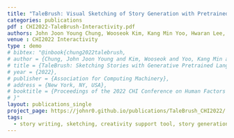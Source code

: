 ```yaml
---
title: "TaleBrush: Visual Sketching of Story Generation with Pretrained Language Models"
categories: publications
pdf : CHI2022-TaleBrush-Interactivity.pdf
authors: John Joon Young Chung, Wooseok Kim, Kang Min Yoo, Hwaran Lee, Eytan Adar, Minsuk Chang
venue : CHI2022 Interactivity
type : demo
# bibtex: "@inbook{chung2022talebrush,
# author = {Chung, John Joon Young and Kim, Wooseok and Yoo, Kang Min and Lee, Hwaran and Adar, Eytan and Chang, Minsuk},
# title = {TaleBrush: Sketching Stories with Generative Pretrained Language Models},
# year = {2022},
# publisher = {Association for Computing Machinery},
# address = {New York, NY, USA},
# booktitle = {Proceedings of the 2022 CHI Conference on Human Factors in Computing Systems}
# }"
layout: publications_single
project_page: https://johnr0.github.io/publications/TaleBrush_CHI2022/
tags:
  - story writing, sketching, creativity support tool, story generation, controlled generation
---
```




